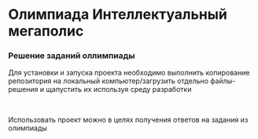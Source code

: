 <h1>Олимпиада Интеллектуальный мегаполис</h1>

<h3>Решение заданий оллимпиады</h3>

<p>Для установки и запуска проекта необходимо выполнить копирование репозитория на локальный компьютер/загрузить отдельно файлы-решения и щапустить их используя среду разработки</p>

</br>

<p>Использовать проект можно в целях получения ответов на задания из олимпиады</p>

